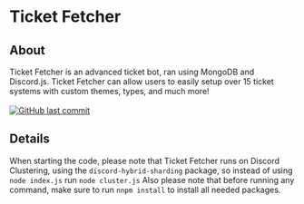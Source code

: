 # Ticket Fetcher

## About
Ticket Fetcher is an advanced ticket bot, ran using MongoDB and Discord.js. Ticket Fetcher can allow users to easily setup over 15 ticket systems with custom themes, types, and much more!
<br><br>
[![GitHub last commit](https://img.shields.io/github/last-commit/AzuryIndustry/Ticket-Fetcher?style=for-the-badge)](https://github.com/AzuryIndustry/Ticket-Fetcher/commits/master)

## Details
When starting the code, please note that Ticket Fetcher runs on Discord Clustering, using the `discord-hybrid-sharding` package, so instead of using `node index.js` run `node cluster.js`
Also please note that before running any command, make sure to run `nnpm install` to install all needed packages.
